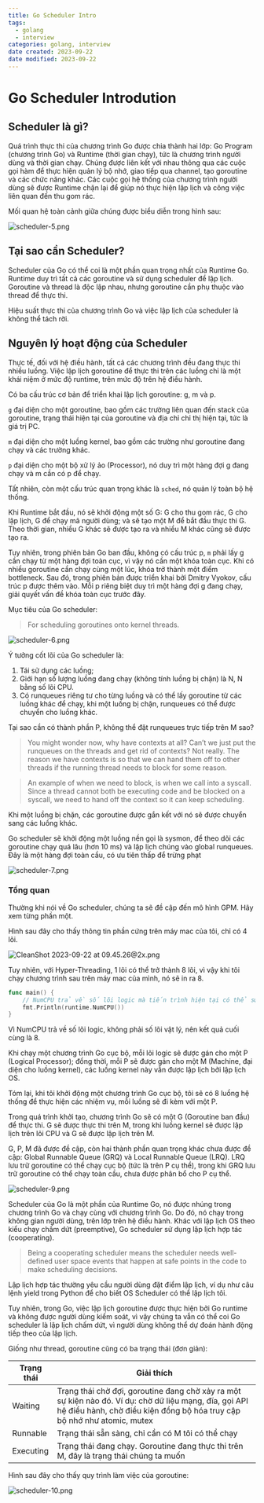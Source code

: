 ```yaml
---
title: Go Scheduler Intro
tags:
  - golang
  - interview
categories: golang, interview
date created: 2023-09-22
date modified: 2023-09-22
---
```


# Go Scheduler Introdution

## Scheduler là gì?

Quá trình thực thi của chương trình Go được chia thành hai lớp: Go Program (chương trình Go) và Runtime (thời gian chạy), tức là chương trình người dùng và thời gian chạy. Chúng được liên kết với nhau thông qua các cuộc gọi hàm để thực hiện quản lý bộ nhớ, giao tiếp qua channel, tạo goroutine và các chức năng khác. Các cuộc gọi hệ thống của chương trình người dùng sẽ được Runtime chặn lại để giúp nó thực hiện lập lịch và công việc liên quan đến thu gom rác.

Mối quan hệ toàn cảnh giữa chúng được biểu diễn trong hình sau:

![scheduler-5.png](https://raw.githubusercontent.com/vanhung4499/images/master/snap/scheduler-5.png)

## Tại sao cần Scheduler?

Scheduler của Go có thể coi là một phần quan trọng nhất của Runtime Go. Runtime duy trì tất cả các goroutine và sử dụng scheduler để lập lịch. Goroutine và thread là độc lập nhau, nhưng goroutine cần phụ thuộc vào thread để thực thi.

Hiệu suất thực thi của chương trình Go và việc lập lịch của scheduler là không thể tách rời.

## Nguyên lý hoạt động của Scheduler

Thực tế, đối với hệ điều hành, tất cả các chương trình đều đang thực thi nhiều luồng. Việc lập lịch goroutine để thực thi trên các luồng chỉ là một khái niệm ở mức độ runtime, trên mức độ trên hệ điều hành.

Có ba cấu trúc cơ bản để triển khai lập lịch goroutine: g, m và p.

`g` đại diện cho một goroutine, bao gồm các trường liên quan đến stack của goroutine, trạng thái hiện tại của goroutine và địa chỉ chỉ thị hiện tại, tức là giá trị PC.

`m` đại diện cho một luồng kernel, bao gồm các trường như goroutine đang chạy và các trường khác.

`p` đại diện cho một bộ xử lý ảo (Processor), nó duy trì một hàng đợi g đang chạy và m cần có p để chạy.

Tất nhiên, còn một cấu trúc quan trọng khác là `sched`, nó quản lý toàn bộ hệ thống.

Khi Runtime bắt đầu, nó sẽ khởi động một số G: G cho thu gom rác, G cho lập lịch, G để chạy mã người dùng; và sẽ tạo một M để bắt đầu thực thi G. Theo thời gian, nhiều G khác sẽ được tạo ra và nhiều M khác cũng sẽ được tạo ra.

Tuy nhiên, trong phiên bản Go ban đầu, không có cấu trúc p, `m` phải lấy g cần chạy từ một hàng đợi toàn cục, vì vậy nó cần một khóa toàn cục. Khi có nhiều goroutine cần chạy cùng một lúc, khóa trở thành một điểm bottleneck. Sau đó, trong phiên bản được triển khai bởi Dmitry Vyokov, cấu trúc p được thêm vào. Mỗi p riêng biệt duy trì một hàng đợi g đang chạy, giải quyết vấn đề khóa toàn cục trước đây.

Mục tiêu của Go scheduler:

> For scheduling goroutines onto kernel threads.

![scheduler-6.png](https://raw.githubusercontent.com/vanhung4499/images/master/snap/scheduler-6.png)

Ý tưởng cốt lõi của Go scheduler là:

1. Tái sử dụng các luồng;
2. Giới hạn số lượng luồng đang chạy (không tính luồng bị chặn) là N, N bằng số lõi CPU.
3. Có runqueues riêng tư cho từng luồng và có thể lấy goroutine từ các luồng khác để chạy, khi một luồng bị chặn, runqueues có thể được chuyển cho luồng khác.

Tại sao cần có thành phần P, không thể đặt runqueues trực tiếp trên M sao?

> You might wonder now, why have contexts at all? Can’t we just put the runqueues on the threads and get rid of contexts? Not really. The reason we have contexts is so that we can hand them off to other threads if the running thread needs to block for some reason.

> An example of when we need to block, is when we call into a syscall. Since a thread cannot both be executing code and be blocked on a syscall, we need to hand off the context so it can keep scheduling.

Khi một luồng bị chặn, các goroutine được gắn kết với nó sẽ được chuyển sang các luồng khác.

Go scheduler sẽ khởi động một luồng nền gọi là sysmon, để theo dõi các goroutine chạy quá lâu (hơn 10 ms) và lập lịch chúng vào global runqueues. Đây là một hàng đợi toàn cầu, có ưu tiên thấp để trừng phạt

![scheduler-7.png](https://raw.githubusercontent.com/vanhung4499/images/master/snap/scheduler-7.png)

### Tổng quan

Thường khi nói về Go scheduler, chúng ta sẽ đề cập đến mô hình GPM. Hãy xem từng phần một.

Hình sau đây cho thấy thông tin phần cứng trên máy mac của tôi, chỉ có 4 lõi.

![CleanShot 2023-09-22 at 09.45.26@2x.png](https://raw.githubusercontent.com/vanhung4499/images/master/snap/CleanShot%202023-09-22%20at%2009.45.26%402x.png)

Tuy nhiên, với Hyper-Threading, 1 lõi có thể trở thành 8 lõi, vì vậy khi tôi chạy chương trình sau trên máy mac của mình, nó sẽ in ra 8.

```go
func main() {
	// NumCPU trả về số lõi logic mà tiến trình hiện tại có thể sử dụng
	fmt.Println(runtime.NumCPU())
}
```

Vì NumCPU trả về số lõi logic, không phải số lõi vật lý, nên kết quả cuối cùng là 8.

Khi chạy một chương trình Go cục bộ, mỗi lõi logic sẽ được gán cho một P (Logical Processor); đồng thời, mỗi P sẽ được gán cho một M (Machine, đại diện cho luồng kernel), các luồng kernel này vẫn được lập lịch bởi lập lịch OS.

Tóm lại, khi tôi khởi động một chương trình Go cục bộ, tôi sẽ có 8 luồng hệ thống để thực hiện các nhiệm vụ, mỗi luồng sẽ đi kèm với một P.

Trong quá trình khởi tạo, chương trình Go sẽ có một G (Goroutine ban đầu) để thực thi. G sẽ được thực thi trên M, trong khi luồng kernel sẽ được lập lịch trên lõi CPU và G sẽ được lập lịch trên M.

G, P, M đã được đề cập, còn hai thành phần quan trọng khác chưa được đề cập: Global Runnable Queue (GRQ) và Local Runnable Queue (LRQ). LRQ lưu trữ goroutine có thể chạy cục bộ (tức là trên P cụ thể), trong khi GRQ lưu trữ goroutine có thể chạy toàn cầu, chưa được phân bổ cho P cụ thể.

![scheduler-9.png](https://raw.githubusercontent.com/vanhung4499/images/master/snap/scheduler-9.png)

Scheduler của Go là một phần của Runtime Go, nó được nhúng trong chương trình Go và chạy cùng với chương trình Go. Do đó, nó chạy trong không gian người dùng, trên lớp trên hệ điều hành. Khác với lập lịch OS theo kiểu chạy chấm dứt (preemptive), Go scheduler sử dụng lập lịch hợp tác (cooperating).

> Being a cooperating scheduler means the scheduler needs well-defined user space events that happen at safe points in the code to make scheduling decisions.

Lập lịch hợp tác thường yêu cầu người dùng đặt điểm lập lịch, ví dụ như câu lệnh yield trong Python để cho biết OS Scheduler có thể lập lịch tôi.

Tuy nhiên, trong Go, việc lập lịch goroutine được thực hiện bởi Go runtime và không được người dùng kiểm soát, vì vậy chúng ta vẫn có thể coi Go scheduler là lập lịch chấm dứt, vì người dùng không thể dự đoán hành động tiếp theo của lập lịch.

Giống như thread, goroutine cũng có ba trạng thái (đơn giản):

| Trạng thái | Giải thích                                                                                                                                                                        |
| ---------- | --------------------------------------------------------------------------------------------------------------------------------------------------------------------------------- |
| Waiting    | Trạng thái chờ đợi, goroutine đang chờ xảy ra một sự kiện nào đó. Ví dụ: chờ dữ liệu mạng, đĩa, gọi API hệ điều hành, chờ điều kiện đồng bộ hóa truy cập bộ nhớ như atomic, mutex |
| Runnable   | Trạng thái sẵn sàng, chỉ cần có M tôi có thể chạy                                                                                                                                 |
| Executing  | Trạng thái đang chạy. Goroutine đang thực thi trên M, đây là trạng thái chúng ta muốn                                                                                             |

Hình sau đây cho thấy quy trình làm việc của goroutine:

![scheduler-10.png](https://raw.githubusercontent.com/vanhung4499/images/master/snap/scheduler-10.png)
